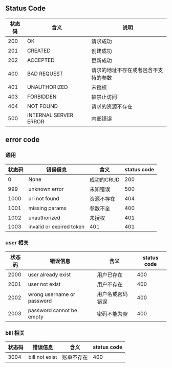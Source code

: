 ## Status Code
状态码|含义                  |说明
-----|----------------------|----
200  |OK                    |请求成功
201  |CREATED               |创建成功
202  |ACCEPTED              |更新成功
400  |BAD REQUEST           |请求的地址不存在或者包含不支持的参数
401  |UNAUTHORIZED          |未授权
403  |FORBIDDEN             |被禁止访问
404  |NOT FOUND             |请求的资源不存在
500  |INTERNAL SERVER ERROR |内部错误

## error code
### 通用
状态码|错误信息                  |含义      |status code
-----|-------------------------|---------|-----------
0    |None                     |成功的CRUD|200
999  |unknown error            |未知错误  |500
1000 |uri not found            |资源不存在 |404
1001 |missing params           |参数不全  |400
1002 |unauthorized             |未授权    |401
1003 |invalid or expired token |401      |401

### user 相关
状态码|错误信息                   |含义          |status code
-----|--------------------------|-------------|-----------
2000 |user already exist        |用户已存在     |400
2001 |user not exist            |用户不存在     |400
2002 |wrong username or password|用户名或密码错误|400
2003 |password cannot be empty  |密码不能为空   |400

### bill 相关
状态码|错误信息                   |含义          |status code
-----|--------------------------|-------------|-----------
3004 |bill not exist            |账单不存在     |400
